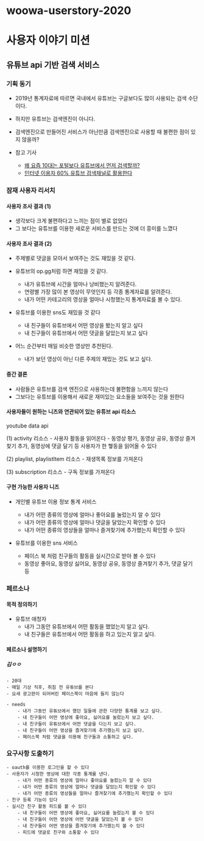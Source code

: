 # woowa-userstory-2020
# 사용자 이야기 미션

## 유튜브 api 기반 검색 서비스

### 기획 동기

- 2019년 통계자료에 따르면 국내에서 유튜브는 구글보다도 많이 사용되는 검색 수단이다.
- 하지만 유튜브는 검색엔진이 아니다. 
- 검색엔진으로 만들어진 서비스가 아닌만큼 검색엔진으로 사용할 때 불편한 점이 있지 않을까?

- 참고 기사
    - [왜 요즘 10대는 포털보다 유튜브에서 먼저 검색할까?](https://ppss.kr/archives/147030)
    - [인터넷 이용자 60% 유튜브 검색채널로 활용한다](https://www.mk.co.kr/news/business/view/2019/03/152991/)

### 잠재 사용자 리서치

#### 사용자 조사 결과 (1)

- 생각보다 크게 불편하다고 느끼는 점이 별로 없었다
- 그 보다는 유튜브를 이용한 새로운 서비스를 만드는 것에 더 흥미를 느꼈다

#### 사용자 조사 결과 (2)

- 주제별로 댓글을 모아서 보여주는 것도 재밌을 것 같다.

- 유튜브의 op.gg처럼 하면 재밌을 것 같다.
    - 내가 유튜브에 시간을 얼마나 낭비했는지 알려준다.
    - 연령별 가장 많이 본 영상이 무엇인지 등 각종 통계자료를 알려준다.
    - 내가 어떤 카테고리의 영상을 얼마나 시청했는지 통계자료를 볼 수 있다.

- 유튜브를 이용한 sns도 재밌을 것 같다
    - 내 친구들이 유튜브에서 어떤 영상을 봤는지 알고 싶다
    - 내 친구들이 유튜브에서 어떤 댓글을 달았는지 보고 싶다

- 어느 순간부터 매일 비슷한 영상만 추천된다.
    - 내가 보던 영상이 아닌 다른 주제의 재밌는 것도 보고 싶다.
    
#### 중간 결론

- 사람들은 유튜브를 검색 엔진으로 사용하는데 불편함을 느끼지 않는다
- 그보다는 유튜브를 이용해서 새로운 재미있는 요소들을 보여주는 것을 원한다

#### 사용자들이 원하는 니즈와 연관되어 있는 유튜브 api 리소스

youtube data api

(1) activity 리소스
    - 사용자 활동을 읽어온다
    - 동영상 평가, 동영상 공유, 동영상 즐겨찾기 추가, 동영상에 댓글 달기 등 사용자가 한 햏동을 읽어올 수 있다

(2) playlist, playlistItem 리소스
    - 재생목록 정보를 가져온다

(3) subscription 리소스
    - 구독 정보를 가져온다
    
#### 구현 가능한 사용자 니즈

- 개인별 유튜브 이용 정보 통계 서비스
    - 내가 어떤 종류의 영상에 얼마나 좋아요를 눌렀는지 알 수 있다
    - 내가 어떤 종류의 영상에 얼마나 댓글을 달았는지 확인할 수 있다
    - 내가 어떤 종류의 영상들을 얼마나 즐겨찾기에 추가했는지 확인할 수 있다

- 유튜브를 이용한 sns 서비스
    - 페이스 북 처럼 친구들의 활동을 실시간으로 받아 볼 수 있다
    - 동영상 좋아요, 동영상 싫어요, 동영상 공유, 동영상 즐겨찾기 추가, 댓글 달기 등

### 페르소나

#### 목적 정의하기

- 유튜브 애청자
    - 내가 그동안 유튜브에서 어떤 활동을 했었는지 알고 싶다.
    - 내 친구들은 유튜브에서 어떤 활동을 하고 있는지 알고 싶다.
    
#### 페르소나 설명하기

##### 김ㅇㅇ
    - 20대
    - 매일 기상 직후, 취침 전 유튜브를 본다
    - 요새 광고판이 되어버린 페이스북이 마음에 들지 않는다

    - needs
        - 내가 그동안 유튜브에서 했던 일들에 관한 다양한 통계를 보고 싶다.
        - 내 친구들이 어떤 영상에 좋아요, 싫어요를 눌렀는지 보고 싶다.
        - 내 친구들이 유튜브에서 어떤 댓글을 다는지 보고 싶다.
        - 내 친구들이 어떤 영상을 즐겨찾기에 추가했는지 보고 싶다.
        - 페이스북 처럼 댓글을 이용해 친구들과 소통하고 싶다.

### 요구사항 도출하기

    - oauth를 이용한 로그인을 할 수 있다
    - 사용자가 시청한 영상에 대한 각종 통계를 낸다.
        - 내가 어떤 종류의 영상에 얼마나 좋아요를 눌렀는지 알 수 있다
        - 내가 어떤 종류의 영상에 얼마나 댓글을 달았는지 확인할 수 있다
        - 내가 어떤 종류의 영상들을 얼마나 즐겨찾기에 추가했는지 확인할 수 있다
    - 친구 등록 기능이 있다
    - 실시간 친구 활동 피드를 볼 수 있다
        - 내 친구들이 어떤 영상에 좋아요, 싫어요를 눌렀는지 볼 수 있다
        - 내 친구들이 어떤 영상에 어떤 댓글을 달았는지 볼 수 있다
        - 내 친구들이 어떤 영상을 즐겨찾기에 추가했는지 볼 수 있다
        - 피드에 댓글로 친구와 소통할 수 있다
